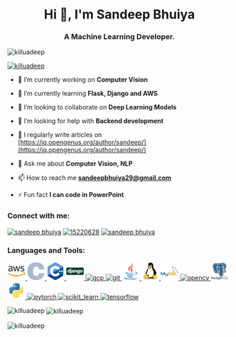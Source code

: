 <h1 align="center">Hi 👋, I'm Sandeep Bhuiya</h1>
<h3 align="center">A Machine Learning Developer.</h3>

<p align="left"> <img src="https://komarev.com/ghpvc/?username=killuadeep&label=Profile%20views&color=0e75b6&style=flat" alt="killuadeep" /> </p>

<p align="left"> <a href="https://github.com/ryo-ma/github-profile-trophy"><img src="https://github-profile-trophy.vercel.app/?username=killuadeep" alt="killuadeep" /></a> </p>

- 🔭 I’m currently working on **Computer Vision**

- 🌱 I’m currently learning **Flask, Django and AWS**

- 👯 I’m looking to collaborate on **Deep Learning Models**

- 🤝 I’m looking for help with **Backend development**

- 📝 I regularly write articles on [https://iq.opengenus.org/author/sandeep/](https://iq.opengenus.org/author/sandeep/)

- 💬 Ask me about **Computer Vision, NLP**

- 📫 How to reach me **sandeepbhuiya29@gmail.com**

- ⚡ Fun fact **I can code in PowerPoint**

<h3 align="left">Connect with me:</h3>
<p align="left">
<a href="https://linkedin.com/in/sandeep bhuiya" target="blank"><img align="center" src="https://cdn.jsdelivr.net/npm/simple-icons@3.0.1/icons/linkedin.svg" alt="sandeep bhuiya" height="30" width="40" /></a>
<a href="https://stackoverflow.com/users/15220628" target="blank"><img align="center" src="https://cdn.jsdelivr.net/npm/simple-icons@3.0.1/icons/stackoverflow.svg" alt="15220628" height="30" width="40" /></a>
<a href="https://kaggle.com/sandeep bhuiya" target="blank"><img align="center" src="https://cdn.jsdelivr.net/npm/simple-icons@3.0.1/icons/kaggle.svg" alt="sandeep bhuiya" height="30" width="40" /></a>
</p>

<h3 align="left">Languages and Tools:</h3>
<p align="left"> <a href="https://aws.amazon.com" target="_blank"> <img src="https://raw.githubusercontent.com/devicons/devicon/master/icons/amazonwebservices/amazonwebservices-original-wordmark.svg" alt="aws" width="40" height="40"/> </a> <a href="https://www.cprogramming.com/" target="_blank"> <img src="https://raw.githubusercontent.com/devicons/devicon/master/icons/c/c-original.svg" alt="c" width="40" height="40"/> </a> <a href="https://www.w3schools.com/cpp/" target="_blank"> <img src="https://raw.githubusercontent.com/devicons/devicon/master/icons/cplusplus/cplusplus-original.svg" alt="cplusplus" width="40" height="40"/> </a> <a href="https://www.djangoproject.com/" target="_blank"> <img src="https://raw.githubusercontent.com/devicons/devicon/master/icons/django/django-original.svg" alt="django" width="40" height="40"/> </a> <a href="https://cloud.google.com" target="_blank"> <img src="https://www.vectorlogo.zone/logos/google_cloud/google_cloud-icon.svg" alt="gcp" width="40" height="40"/> </a> <a href="https://git-scm.com/" target="_blank"> <img src="https://www.vectorlogo.zone/logos/git-scm/git-scm-icon.svg" alt="git" width="40" height="40"/> </a> <a href="https://www.java.com" target="_blank"> <img src="https://raw.githubusercontent.com/devicons/devicon/master/icons/java/java-original.svg" alt="java" width="40" height="40"/> </a> <a href="https://www.linux.org/" target="_blank"> <img src="https://raw.githubusercontent.com/devicons/devicon/master/icons/linux/linux-original.svg" alt="linux" width="40" height="40"/> </a> <a href="https://www.mysql.com/" target="_blank"> <img src="https://raw.githubusercontent.com/devicons/devicon/master/icons/mysql/mysql-original-wordmark.svg" alt="mysql" width="40" height="40"/> </a> <a href="https://opencv.org/" target="_blank"> <img src="https://www.vectorlogo.zone/logos/opencv/opencv-icon.svg" alt="opencv" width="40" height="40"/> </a> <a href="https://www.postgresql.org" target="_blank"> <img src="https://raw.githubusercontent.com/devicons/devicon/master/icons/postgresql/postgresql-original-wordmark.svg" alt="postgresql" width="40" height="40"/> </a> <a href="https://www.python.org" target="_blank"> <img src="https://raw.githubusercontent.com/devicons/devicon/master/icons/python/python-original.svg" alt="python" width="40" height="40"/> </a> <a href="https://pytorch.org/" target="_blank"> <img src="https://www.vectorlogo.zone/logos/pytorch/pytorch-icon.svg" alt="pytorch" width="40" height="40"/> </a> <a href="https://scikit-learn.org/" target="_blank"> <img src="https://upload.wikimedia.org/wikipedia/commons/0/05/Scikit_learn_logo_small.svg" alt="scikit_learn" width="40" height="40"/> </a> <a href="https://www.tensorflow.org" target="_blank"> <img src="https://www.vectorlogo.zone/logos/tensorflow/tensorflow-icon.svg" alt="tensorflow" width="40" height="40"/> </a> </p>

<p><img align="left" src="https://github-readme-stats.vercel.app/api/top-langs?username=killuadeep&show_icons=true&locale=en&layout=compact" alt="killuadeep" /></p>

<p>&nbsp;<img align="center" src="https://github-readme-stats.vercel.app/api?username=killuadeep&show_icons=true&locale=en" alt="killuadeep" /></p>

<p><img align="center" src="https://github-readme-streak-stats.herokuapp.com/?user=killuadeep&" alt="killuadeep" /></p>

